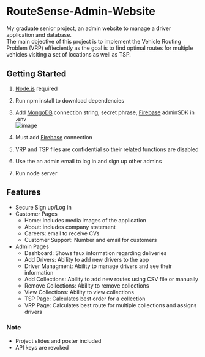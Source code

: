 # RouteSense-Admin-Website
My graduate senior project, an admin website to manage a driver application and database.
<br>
The main objective of this project is to implement the Vehicle Routing Problem (VRP) effieciently as the goal is to find optimal routes for multiple vehicles visiting a set of locations as well as TSP.




## Getting Started
1. [Node.js](https://nodejs.org/en) required
2. Run npm install to download dependencies
3. Add [MongoDB](https://www.mongodb.com/) connection string, secret phrase, [Firebase](https://firebase.google.com/) adminSDK in .env <br>
   ![image](https://github.com/user-attachments/assets/1b7ec346-3312-4a13-8313-6affdafd64aa)
   
5. Must add [Firebase](https://firebase.google.com/) connection
6. VRP and TSP files are confidential so their related functions are disabled
7. Use the an admin email to log in and sign up other admins
8. Run node server


## Features
- Secure Sign up/Log in
- Customer Pages
  - Home: Includes media images of the application
  - About: includes company statement
  - Careers: email to receive CVs
  - Customer Support: Number and email for customers
- Admin Pages
  - Dashboard: Shows faux information regarding deliveries
  - Add Drivers: Ability to add new drivers to the app
  - Driver Managment: Ability to manage drivers and see their information
  - Add Collections: Ability to add new routes using CSV file or manually
  - Remove Collections: Ability to remove collections
  - View Collections: Ability to view collections
  - TSP Page: Calculates best order for a collection
  - VRP Page: Calculates best route for multiple collections and assigns drivers


### Note
 - Project slides and poster included
 - API keys are revoked
